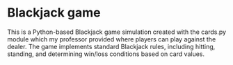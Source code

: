 # Blackjack game

This is a Python-based Blackjack game simulation created with the cards.py module which my 
professor provided where players can play against the dealer. The game implements standard 
Blackjack rules, including hitting, standing, and determining win/loss conditions based on 
card values. 
